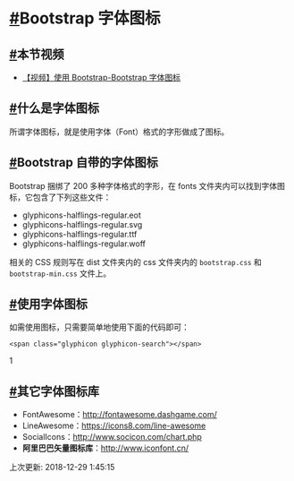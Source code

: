 # [#](https://funtl.com/zh/bootstrap/Bootstrap-字体图标.html#bootstrap-字体图标)Bootstrap 字体图标

## [#](https://funtl.com/zh/bootstrap/Bootstrap-字体图标.html#本节视频)本节视频

- [【视频】使用 Bootstrap-Bootstrap 字体图标](https://www.bilibili.com/video/av24482495/)

## [#](https://funtl.com/zh/bootstrap/Bootstrap-字体图标.html#什么是字体图标)什么是字体图标

所谓字体图标，就是使用字体（Font）格式的字形做成了图标。

## [#](https://funtl.com/zh/bootstrap/Bootstrap-字体图标.html#bootstrap-自带的字体图标)Bootstrap 自带的字体图标

Bootstrap 捆绑了 200 多种字体格式的字形，在 fonts 文件夹内可以找到字体图标，它包含了下列这些文件：

- glyphicons-halflings-regular.eot
- glyphicons-halflings-regular.svg
- glyphicons-halflings-regular.ttf
- glyphicons-halflings-regular.woff

相关的 CSS 规则写在 dist 文件夹内的 css 文件夹内的 `bootstrap.css` 和 `bootstrap-min.css` 文件上。

## [#](https://funtl.com/zh/bootstrap/Bootstrap-字体图标.html#使用字体图标)使用字体图标

如需使用图标，只需要简单地使用下面的代码即可：

```text
<span class="glyphicon glyphicon-search"></span>
```

1

## [#](https://funtl.com/zh/bootstrap/Bootstrap-字体图标.html#其它字体图标库)其它字体图标库

- FontAwesome：http://fontawesome.dashgame.com/
- LineAwesome：https://icons8.com/line-awesome
- SocialIcons：http://www.socicon.com/chart.php
- **阿里巴巴矢量图标库**：http://www.iconfont.cn/

上次更新: 2018-12-29 1:45:15